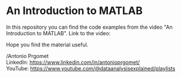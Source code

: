 # An Introduction to MATLAB
In this repository you can find the code examples from the video "An Introduction to MATLAB". 
Link to the video: 

Hope you find the material useful. 

/Antonio Prgomet \
LinkedIn: https://www.linkedin.com/in/antonioprgomet/ \
YouTube: https://www.youtube.com/@dataanalysisexplained/playlists 

